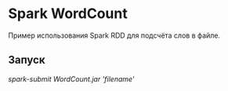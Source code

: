 # Spark WordCount

Пример использования Spark RDD для подсчёта слов в файле.

## Запуск

*spark-submit WordCount.jar 'filename'*